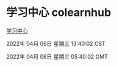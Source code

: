 # 学习中心 colearnhub
[学习中心](http://59.174.25.134:56308/colearnhub/)

2022年 04月 06日 星期三 13:40:02 CST

2022年 04月 06日 星期三 05:40:02 GMT
